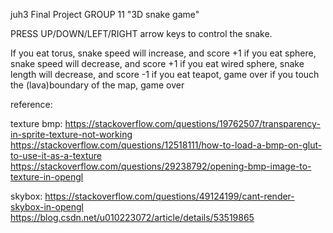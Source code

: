 juh3 Final Project
GROUP 11
"3D snake game"

PRESS UP/DOWN/LEFT/RIGHT arrow keys to control the snake.

If you eat torus, snake speed will increase, and score +1
if you eat sphere, snake speed will decrease, and score +1
if you eat wired sphere, snake length will decrease, and score -1
if you eat teapot, game over
if you touch the (lava)boundary of the map, game over






reference:

texture bmp:
https://stackoverflow.com/questions/19762507/transparency-in-sprite-texture-not-working
https://stackoverflow.com/questions/12518111/how-to-load-a-bmp-on-glut-to-use-it-as-a-texture
https://stackoverflow.com/questions/29238792/opening-bmp-image-to-texture-in-opengl

skybox:
https://stackoverflow.com/questions/49124199/cant-render-skybox-in-opengl
https://blog.csdn.net/u010223072/article/details/53519865
